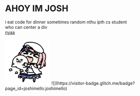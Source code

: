 # AHOY IM JOSH

i eat code for dinner sometimes 
random nthu ipth cs student  
who can center a div  
[nyaa](https://neko.chibimello.com)  



<img alt="GIF" src="https://github.com/joshimello/joshimello/blob/main/uwu.gif?raw=true"/>  
![](https://visitor-badge.glitch.me/badge?page_id=joshimello.joshimello)

